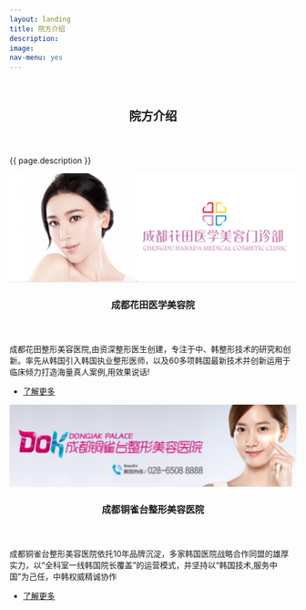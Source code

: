 ```yaml
---
layout: landing
title: 院方介绍
description: 
image: 
nav-menu: yes
---
```


<!-- Banner -->
<!-- Note: The "styleN" class below should match that of the header element. -->
<section id="banner" class="style2">
	<div class="inner">
		<span class="image">
			<img src="{{ site.baseurl }}/{{ page.image }}" alt="" />
		</span>
		<header class="major">
			<h1>院方介绍</h1>
		</header>
		<div class="content">
			<p>{{ page.description }}</p>
		</div>
	</div>
</section>

<!-- Main -->
<div id="main">

<!-- One -->

<!-- Two -->
<section id="two" class="spotlights">
	<section>
		<a href="generic.html" class="image">
			<img src="assets/images/pic.08.jpg" alt="" data-position="center center" />
		</a>
		<div class="content">
			<div class="inner">
				<header class="major">
					<h3>成都花田医学美容院</h3>
				</header>
				<p>成都花田整形美容医院,由资深整形医生创建，专注于中、韩整形技术的研究和创新。率先从韩国引入韩国执业整形医师，以及60多项韩国最新技术并创新运用于临床倾力打造海量真人案例,用效果说话!</p>
				<ul class="actions">
					<li><a href="generic.html" class="button">了解更多</a></li>
				</ul>
			</div>
		</div>
	</section>
	<section>
		<a href="generic.html" class="image">
			<img src="assets/images/pic.09.jpg" alt="" data-position="top center" />
		</a>
		<div class="content">
			<div class="inner">
				<header class="major">
					<h3>成都铜雀台整形美容医院</h3>
				</header>
				<p>成都铜雀台整形美容医院依托10年品牌沉淀，多家韩国医院战略合作同盟的雄厚实力，以“全科室一线韩国院长覆盖”的运营模式，并坚持以“韩国技术,服务中国”为己任，中韩权威精诚协作</p>
				<ul class="actions">
					<li><a href="generic.html" class="button">了解更多</a></li>
				</ul>
			</div>
		</div>
	</section>

</section>


</div>
